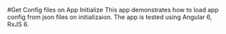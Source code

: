 #Get Config files on App Initialize
This app demonstrates how to load app config from json files on initializaion.  The app is tested using Angular 6, RxJS 6.
